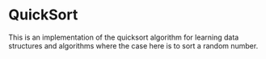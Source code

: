 # QuickSort

This is an implementation of the quicksort algorithm for learning data structures and algorithms where the case here is to sort a random number.
